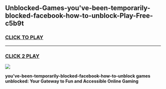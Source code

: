
## Unblocked-Games-you've-been-temporarily-blocked-facebook-how-to-unblock-Play-Free-c5b9t
<h3>
<a href="https://premium76.site?title=you've-been-temporarily-blocked-facebook-how-to-unblock&ref=18A1">CLICK TO PLAY</a></h3>
<hr>

<h3>
<a href="https://premium76.site?title=you've-been-temporarily-blocked-facebook-how-to-unblock&ref=18A1">CLICK 2 PLAY</a>
  
</h3>

<a href="https://premium76.site?title=you've-been-temporarily-blocked-facebook-how-to-unblock&ref=18A1"><img src="https://clearcache.store/games.png"></a>


**you've-been-temporarily-blocked-facebook-how-to-unblock games unblocked: Your Gateway to Fun and Accessible Online Gaming**
